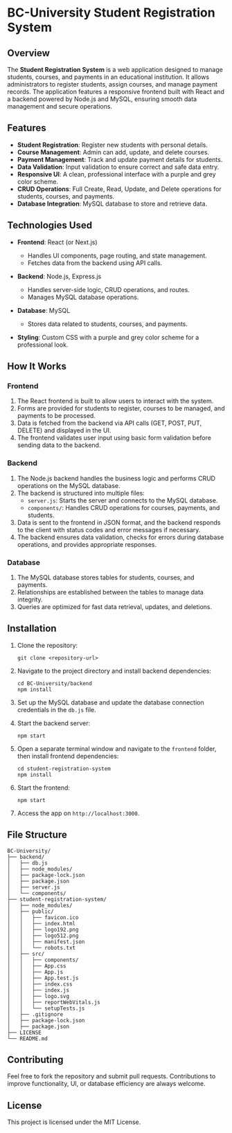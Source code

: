 # BC-University Student Registration System

## Overview

The **Student Registration System** is a web application designed to manage students, courses, and payments in an educational institution. It allows administrators to register students, assign courses, and manage payment records. The application features a responsive frontend built with React and a backend powered by Node.js and MySQL, ensuring smooth data management and secure operations.

## Features

- **Student Registration**: Register new students with personal details.
- **Course Management**: Admin can add, update, and delete courses.
- **Payment Management**: Track and update payment details for students.
- **Data Validation**: Input validation to ensure correct and safe data entry.
- **Responsive UI**: A clean, professional interface with a purple and grey color scheme.
- **CRUD Operations**: Full Create, Read, Update, and Delete operations for students, courses, and payments.
- **Database Integration**: MySQL database to store and retrieve data.

## Technologies Used

- **Frontend**: React (or Next.js)
  - Handles UI components, page routing, and state management.
  - Fetches data from the backend using API calls.
  
- **Backend**: Node.js, Express.js
  - Handles server-side logic, CRUD operations, and routes.
  - Manages MySQL database operations.

- **Database**: MySQL
  - Stores data related to students, courses, and payments.

- **Styling**: Custom CSS with a purple and grey color scheme for a professional look.

## How It Works

### Frontend

1. The React frontend is built to allow users to interact with the system.
2. Forms are provided for students to register, courses to be managed, and payments to be processed.
3. Data is fetched from the backend via API calls (GET, POST, PUT, DELETE) and displayed in the UI.
4. The frontend validates user input using basic form validation before sending data to the backend.

### Backend

1. The Node.js backend handles the business logic and performs CRUD operations on the MySQL database.
2. The backend is structured into multiple files:  
   - `server.js`: Starts the server and connects to the MySQL database.
   - `components/`: Handles CRUD operations for courses, payments, and students.
3. Data is sent to the frontend in JSON format, and the backend responds to the client with status codes and error messages if necessary.
4. The backend ensures data validation, checks for errors during database operations, and provides appropriate responses.

### Database

1. The MySQL database stores tables for students, courses, and payments.
2. Relationships are established between the tables to manage data integrity.
3. Queries are optimized for fast data retrieval, updates, and deletions.

## Installation

1. Clone the repository:
   ```
   git clone <repository-url>
   ```

2. Navigate to the project directory and install backend dependencies:
   ```
   cd BC-University/backend
   npm install
   ```

3. Set up the MySQL database and update the database connection credentials in the `db.js` file.

4. Start the backend server:
   ```
   npm start
   ```

5. Open a separate terminal window and navigate to the `frontend` folder, then install frontend dependencies:
   ```
   cd student-registration-system
   npm install
   ```

6. Start the frontend:
   ```
   npm start
   ```

7. Access the app on `http://localhost:3000`.

## File Structure

```
BC-University/
├── backend/
│   ├── db.js
│   ├── node_modules/
│   ├── package-lock.json
│   ├── package.json
│   ├── server.js
│   └── components/
├── student-registration-system/
│   ├── node_modules/
│   ├── public/
│   │   ├── favicon.ico
│   │   ├── index.html
│   │   ├── logo192.png
│   │   ├── logo512.png
│   │   ├── manifest.json
│   │   └── robots.txt
│   ├── src/
│   │   ├── components/
│   │   ├── App.css
│   │   ├── App.js
│   │   ├── App.test.js
│   │   ├── index.css
│   │   ├── index.js
│   │   ├── logo.svg
│   │   ├── reportWebVitals.js
│   │   └── setupTests.js
│   ├── .gitignore
│   ├── package-lock.json
│   ├── package.json
├── LICENSE
└── README.md
```

## Contributing

Feel free to fork the repository and submit pull requests. Contributions to improve functionality, UI, or database efficiency are always welcome.

## License

This project is licensed under the MIT License.

